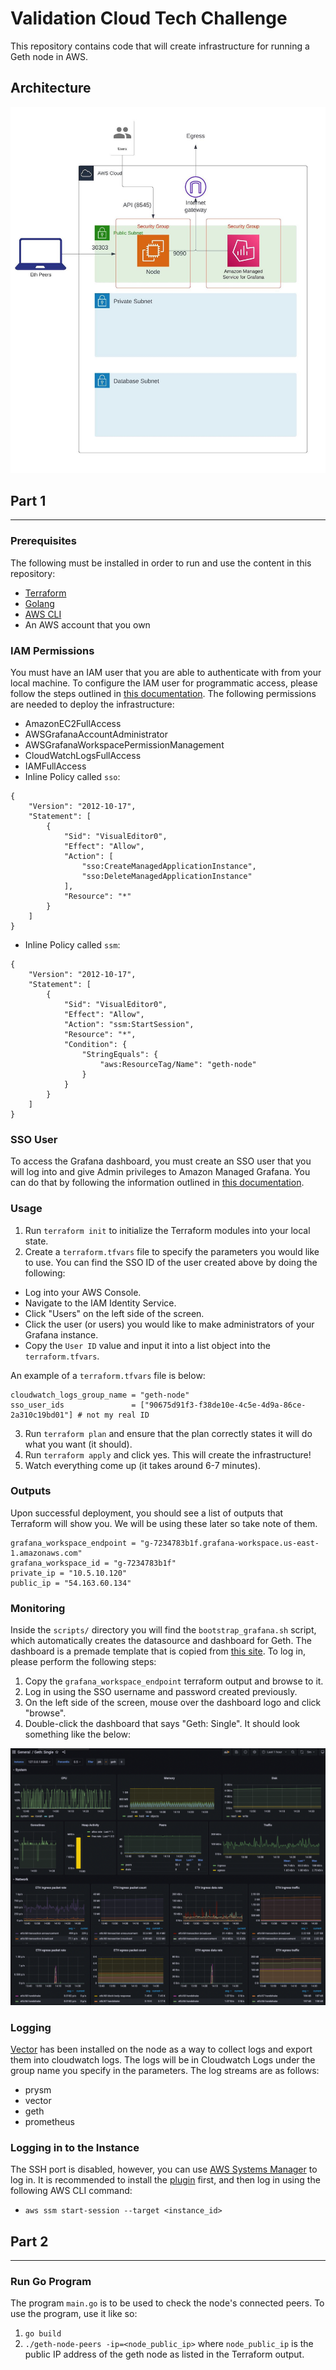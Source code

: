 # Validation Cloud Tech Challenge
This repository contains code that will create infrastructure for running a Geth node in AWS.

## Architecture
![Architecture](/images/geth_node.jpeg)


## Part 1
----------------------------------------------------------------------------------------------------------------

### Prerequisites
The following must be installed in order to run and use the content in this repository:
* [Terraform](https://www.terraform.io/)
* [Golang](https://go.dev/)
* [AWS CLI](https://aws.amazon.com/cli/)
* An AWS account that you own

### IAM Permissions
You must have an IAM user that you are able to authenticate with from your local machine. To configure the IAM user for programmatic access, please follow the steps outlined in [this documentation](https://docs.aws.amazon.com/IAM/latest/UserGuide/id_users.html). The following permissions are needed to deploy the infrastructure:
* AmazonEC2FullAccess
* AWSGrafanaAccountAdministrator
* AWSGrafanaWorkspacePermissionManagement
* CloudWatchLogsFullAccess
* IAMFullAccess
* Inline Policy called `sso`:
```
{
    "Version": "2012-10-17",
    "Statement": [
        {
            "Sid": "VisualEditor0",
            "Effect": "Allow",
            "Action": [
                "sso:CreateManagedApplicationInstance",
                "sso:DeleteManagedApplicationInstance"
            ],
            "Resource": "*"
        }
    ]
}
```

* Inline Policy called `ssm`:
```
{
    "Version": "2012-10-17",
    "Statement": [
        {
            "Sid": "VisualEditor0",
            "Effect": "Allow",
            "Action": "ssm:StartSession",
            "Resource": "*",
            "Condition": {
                "StringEquals": {
                    "aws:ResourceTag/Name": "geth-node"
                }
            }
        }
    ]
}
```

### SSO User
To access the Grafana dashboard, you must create an SSO user that you will log into and give Admin privileges to Amazon Managed Grafana. You can do that by following the information outlined in [this documentation](https://docs.aws.amazon.com/singlesignon/latest/userguide/addusers.html).


### Usage

1. Run `terraform init` to initialize the Terraform modules into your local state.
2. Create a `terraform.tfvars` file to specify the parameters you would like to use. You can find the SSO ID of the user created above by doing the following: 
  - Log into your AWS Console.
  - Navigate to the IAM Identity Service.
  - Click "Users" on the left side of the screen.
  - Click the user (or users) you would like to make administrators of your Grafana instance.
  - Copy the `User ID` value and input it into a list object into the `terraform.tfvars`.

  An example of a `terraform.tfvars` file is below:

  ```
  cloudwatch_logs_group_name = "geth-node"
  sso_user_ids               = ["90675d91f3-f38de10e-4c5e-4d9a-86ce-2a310c19bd01"] # not my real ID
  ```
3. Run `terraform plan` and ensure that the plan correctly states it will do what you want (it should).
4. Run `terraform apply` and click yes. This will create the infrastructure!
5. Watch everything come up (it takes around 6-7 minutes).


### Outputs
Upon successful deployment, you should see a list of outputs that Terraform will show you. We will be using these later so take note of them.

```
grafana_workspace_endpoint = "g-7234783b1f.grafana-workspace.us-east-1.amazonaws.com"
grafana_workspace_id = "g-7234783b1f"
private_ip = "10.5.10.120"
public_ip = "54.163.60.134"
```

### Monitoring
Inside the `scripts/` directory you will find the `bootstrap_grafana.sh` script, which automatically creates the datasource and dashboard for Geth. The dashboard is a premade template that is copied from [this site](https://grafana.com/grafana/dashboards/18290-geth-single/). To log in, please perform the following steps:

1. Copy the `grafana_workspace_endpoint` terraform output and browse to it.
2. Log in using the SSO username and password created previously.
3. On the left side of the screen, mouse over the dashboard logo and click "browse".
4. Double-click the dashboard that says "Geth: Single". It should look something like the below:

![Grafana Dashboard Screen Shot](./images/grafana_screenshot.png)


### Logging
[Vector](https://vector.dev/) has been installed on the node as a way to collect logs and export them into cloudwatch logs. The logs will be in Cloudwatch Logs under the group name you specify in the parameters. The log streams are as follows:

* prysm
* vector
* geth
* prometheus


### Logging in to the Instance
The SSH port is disabled, however, you can use [AWS Systems Manager](https://docs.aws.amazon.com/systems-manager/latest/userguide/session-manager.html) to log in. It is recommended to install the [plugin](https://docs.aws.amazon.com/systems-manager/latest/userguide/session-manager-working-with-install-plugin.html) first, and then log in using the following AWS CLI command:
* `aws ssm start-session --target <instance_id>`

## Part 2
----------------------------------------------------------------------------------------------------------------------

### Run Go Program
The program `main.go` is to be used to check the node's connected peers. To use the program, use it like so:
1. `go build`
2. `./geth-node-peers -ip=<node_public_ip>` where `node_public_ip` is the public IP address of the geth node as listed in the Terraform output.
